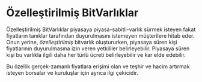 Özelleştirilmiş BitVarlıklar
====================

Özelleştirilmiş BitVarlıklar piyasaya piyasa-sabitli-varlık sürmek isteyen fakat 
fiyatların tanıklar tarafından duyurulmasını istemeyen müşterilere hitab eder. Onun 
yerine, *özelleştirilmiş* bitvarlık oluştururken, piyasaya süren kişi
fiyatlarının duyurulmasına izin veren yetkililer belirleyebilir. Piyasaya süren kişi bu 
varlıkla ilgili daha her türlü ücreti belirleyebilir ve kar elde edebilir.

Bu özellik gerçek-zamanlı fiyatlara erişimi olan ve teşhir ve hacim artırmak  isteyen 
borsalar ve kuruluşlar için ayrıca ilgi çekicidir.